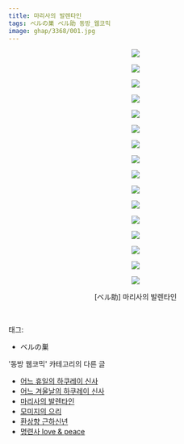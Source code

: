 ```yaml
---
title: 마리사의 발렌타인
tags: ベルの巣 ベル助 동방_웹코믹
image: ghap/3368/001.jpg
---
```

<div class="article">
<p style="text-align: center; clear: none; float: none;"><img src="{{ site.nasurl }}/ghap/3368/001.jpg"/></p>
<p style="text-align: center; clear: none; float: none;"><img src="{{ site.nasurl }}/ghap/3368/002.jpg"/></p>
<p style="text-align: center; clear: none; float: none;"><img src="{{ site.nasurl }}/ghap/3368/003.jpg"/></p>
<p style="text-align: center; clear: none; float: none;"><img src="{{ site.nasurl }}/ghap/3368/004.jpg"/></p>
<p style="text-align: center; clear: none; float: none;"><img src="{{ site.nasurl }}/ghap/3368/005.jpg"/></p>
<p style="text-align: center; clear: none; float: none;"><img src="{{ site.nasurl }}/ghap/3368/006.jpg"/></p>
<p style="text-align: center; clear: none; float: none;"><img src="{{ site.nasurl }}/ghap/3368/007.jpg"/></p>
<p style="text-align: center; clear: none; float: none;"><img src="{{ site.nasurl }}/ghap/3368/008.jpg"/></p>
<p style="text-align: center; clear: none; float: none;"><img src="{{ site.nasurl }}/ghap/3368/009.jpg"/></p>
<p style="text-align: center; clear: none; float: none;"><img src="{{ site.nasurl }}/ghap/3368/010.jpg"/></p>
<p style="text-align: center; clear: none; float: none;"><img src="{{ site.nasurl }}/ghap/3368/011.jpg"/></p>
<p style="text-align: center; clear: none; float: none;"><img src="{{ site.nasurl }}/ghap/3368/012.jpg"/></p>
<p style="text-align: center; clear: none; float: none;"><img src="{{ site.nasurl }}/ghap/3368/013.jpg"/></p>
<p style="text-align: center; clear: none; float: none;"><img src="{{ site.nasurl }}/ghap/3368/014.jpg"/></p>
<p style="text-align: center; clear: none; float: none;"><img src="{{ site.nasurl }}/ghap/3368/015.jpg"/></p>
<p style="text-align: center; clear: none; float: none;"><img src="{{ site.nasurl }}/ghap/3368/016.jpg"/></p>
<p style="text-align: center; clear: none; float: none;">[ベル助] 마리사의 발렌타인</p>
<p><br/></p>
</div><div class="tagTrail">
<p>태그: </p>
<ul>
<li>ベルの巣</li>
</ul>
</div><div class="another">
<p>'동방 웹코믹' 카테고리의 다른 글</p>
<ul>
<li><a href="/2017-06-11-ghap_3370">어느 휴일의 하쿠레이 신사</a></li>
<li><a href="/2017-06-11-ghap_3369">어느 겨울날의 하쿠레이 신사</a></li>
<li><a href="/2017-06-11-ghap_3368">마리사의 발렌타인</a></li>
<li><a href="/2017-06-11-ghap_3367">모미지의 으리</a></li>
<li><a href="/2017-06-11-ghap_3366">환상향 근하신년</a></li>
<li><a href="/2017-06-11-ghap_3365">명련사 love &amp; peace</a></li>
</ul>
</div><div class="cb_module cb_fluid">
<div class="cb_wrt cb_profile">
</div><!-- commentList close -->
</div>